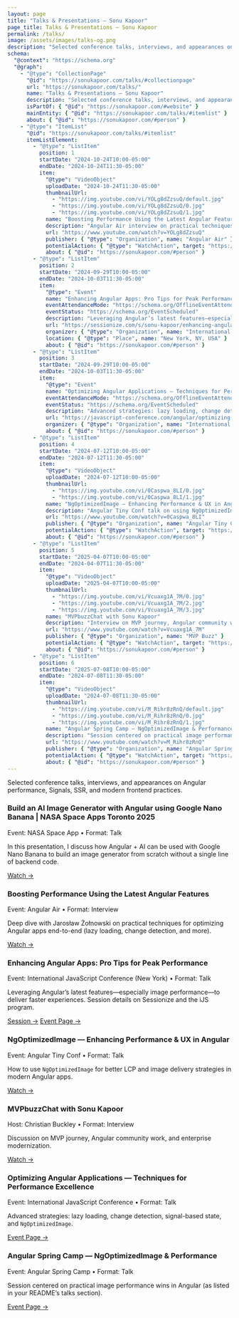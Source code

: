 ```yaml
---
layout: page
title: "Talks & Presentations – Sonu Kapoor"
page_title: Talks & Presentations – Sonu Kapoor
permalink: /talks/
image: /assets/images/talks-og.png
description: "Selected conference talks, interviews, and appearances on Angular performance, Signals, SSR, and modern frontend practices."
schema:
  "@context": "https://schema.org"
  "@graph":
    - "@type": "CollectionPage"
      "@id": "https://sonukapoor.com/talks/#collectionpage"
      url: "https://sonukapoor.com/talks/"
      name: "Talks & Presentations – Sonu Kapoor"
      description: "Selected conference talks, interviews, and appearances on Angular performance, Signals, SSR, and modern frontend practices."
      isPartOf: { "@id": "https://sonukapoor.com/#website" }
      mainEntity: { "@id": "https://sonukapoor.com/talks/#itemlist" }
      about: { "@id": "https://sonukapoor.com/#person" }
    - "@type": "ItemList"
      "@id": "https://sonukapoor.com/talks/#itemlist"
      itemListElement:
        - "@type": "ListItem"
          position: 1
          startDate: "2024-10-24T10:00-05:00"
          endDate: "2024-10-24T11:30-05:00"
          item:
            "@type": "VideoObject"
            uploadDate: "2024-10-24T11:30-05:00"
            thumbnailUrl: 
              - "https://img.youtube.com/vi/YOLg8dZzsuQ/default.jpg"
              - "https://img.youtube.com/vi/YOLg8dZzsuQ/0.jpg"
              - "https://img.youtube.com/vi/YOLg8dZzsuQ/1.jpg"
            name: "Boosting Performance Using the Latest Angular Features"
            description: "Angular Air interview on practical techniques for optimizing Angular apps end-to-end."
            url: "https://www.youtube.com/watch?v=YOLg8dZzsuQ"
            publisher: { "@type": "Organization", name: "Angular Air" }
            potentialAction: { "@type": "WatchAction", target: "https://www.youtube.com/watch?v=YOLg8dZzsuQ" }
            about: { "@id": "https://sonukapoor.com/#person" }
        - "@type": "ListItem"
          position: 2
          startDate: "2024-09-29T10:00-05:00"
          endDate: "2024-10-03T11:30-05:00"
          item:
            "@type": "Event"
            name: "Enhancing Angular Apps: Pro Tips for Peak Performance"
            eventAttendanceMode: "https://schema.org/OfflineEventAttendanceMode"
            eventStatus: "https://schema.org/EventScheduled"
            description: "Leveraging Angular’s latest features—especially image performance—to deliver faster experiences."
            url: "https://sessionize.com/s/sonu-kapoor/enhancing-angular-apps-pro-tips-for-peak-performan/127878/"
            organizer: { "@type": "Organization", name: "International JavaScript Conference (iJS)" }
            location: { "@type": "Place", name: "New York, NY, USA" }
            about: { "@id": "https://sonukapoor.com/#person" }
        - "@type": "ListItem"
          position: 3
          startDate: "2024-09-29T10:00-05:00"
          endDate: "2024-10-03T11:30-05:00"
          item:
            "@type": "Event"
            name: "Optimizing Angular Applications — Techniques for Performance Excellence"
            eventAttendanceMode: "https://schema.org/OfflineEventAttendanceMode"
            eventStatus: "https://schema.org/EventScheduled"
            description: "Advanced strategies: lazy loading, change detection, signal-based state, and NgOptimizedImage."
            url: "https://javascript-conference.com/angular/optimizing-angular-applications-performance-excellence/"
            organizer: { "@type": "Organization", name: "International JavaScript Conference (iJS)" }
            about: { "@id": "https://sonukapoor.com/#person" }
        - "@type": "ListItem"
          position: 4
          startDate: "2024-07-12T10:00-05:00"
          endDate: "2024-07-12T11:30-05:00"
          item:
            "@type": "VideoObject"
            uploadDate: "2024-07-12T10:00-05:00"
            thumbnailUrl:
              - "https://img.youtube.com/vi/0Caspwa_8LI/0.jpg"
              - "https://img.youtube.com/vi/0Caspwa_8LI/1.jpg"
            name: "NgOptimizedImage — Enhancing Performance & UX in Angular"
            description: "Angular Tiny Conf talk on using NgOptimizedImage for better LCP and image delivery."
            url: "https://www.youtube.com/watch?v=0Caspwa_8LI"
            publisher: { "@type": "Organization", name: "Angular Tiny Conf" }
            potentialAction: { "@type": "WatchAction", target: "https://www.youtube.com/watch?v=0Caspwa_8LI" }
            about: { "@id": "https://sonukapoor.com/#person" }
        - "@type": "ListItem"
          position: 5
          startDate: "2025-04-07T10:00-05:00"
          endDate: "2024-04-07T11:30-05:00"
          item:
            "@type": "VideoObject"
            uploadDate: "2025-04-07T10:00-05:00"
            thumbnailUrl: 
              - "https://img.youtube.com/vi/Vcuaxg1A_7M/0.jpg"
              - "https://img.youtube.com/vi/Vcuaxg1A_7M/2.jpg"
              - "https://img.youtube.com/vi/Vcuaxg1A_7M/3.jpg"
            name: "MVPbuzzChat with Sonu Kapoor"
            description: "Interview on MVP journey, Angular community work, and enterprise modernization."
            url: "https://www.youtube.com/watch?v=Vcuaxg1A_7M"
            publisher: { "@type": "Organization", name: "MVP Buzz" }
            potentialAction: { "@type": "WatchAction", target: "https://www.youtube.com/watch?v=Vcuaxg1A_7M" }
            about: { "@id": "https://sonukapoor.com/#person" }
        - "@type": "ListItem"
          position: 6
          startDate: "2025-07-08T10:00-05:00"
          endDate: "2024-07-08T11:30-05:00"
          item:
            "@type": "VideoObject"
            uploadDate: "2024-07-08T11:30-05:00"
            thumbnailUrl: 
              - "https://img.youtube.com/vi/M_Rihr8zRnQ/default.jpg"
              - "https://img.youtube.com/vi/M_Rihr8zRnQ/0.jpg"
              - "https://img.youtube.com/vi/M_Rihr8zRnQ/1.jpg"
            name: "Angular Spring Camp — NgOptimizedImage & Performance"
            description: "Session centered on practical image performance wins in Angular."
            url: "https://www.youtube.com/watch?v=M_Rihr8zRnQ"
            publisher: { "@type": "Organization", name: "Angular Spring Camp" }
            potentialAction: { "@type": "WatchAction", target: "https://www.youtube.com/watch?v=M_Rihr8zRnQ" }
            about: { "@id": "https://sonukapoor.com/#person" }
---
```


<p class="muted">
  Selected conference talks, interviews, and appearances on Angular performance, Signals, SSR, and modern frontend practices.
</p>

<div class="cards">

  <div class="card">
    <h3>Build an AI Image Generator with Angular using Google Nano Banana | NASA Space Apps Toronto 2025</h3>
    <div class="card-meta">Event: NASA Space App • Format: Talk</div>
    <p class="card-desc">
      In this presentation, I discuss how Angular + AI can be used with Google Nano Banana to build an image generator from scratch without a single line of backend code.
    </p>
    <div class="card-actions">
      <a href="https://www.youtube.com/watch?v=aa4VKh0uy-o" target="_blank" rel="noopener">Watch →</a>
    </div>
  </div>

  <div class="card">
    <h3>Boosting Performance Using the Latest Angular Features</h3>
    <div class="card-meta">Event: Angular Air • Format: Interview</div>
    <p class="card-desc">
      Deep dive with Jarosław Żołnowski on practical techniques for optimizing Angular apps end-to-end (lazy loading, change detection, and more). 
    </p>
    <div class="card-actions">
      <a href="https://www.youtube.com/watch?v=YOLg8dZzsuQ" target="_blank" rel="noopener">Watch →</a>
    </div>
  </div>

  <div class="card">
    <h3>Enhancing Angular Apps: Pro Tips for Peak Performance</h3>
    <div class="card-meta">Event: International JavaScript Conference (New York) • Format: Talk</div>
    <p class="card-desc">
      Leveraging Angular’s latest features—especially image performance—to deliver faster experiences. Session details on Sessionize and the iJS program. 
    </p>
    <div class="card-actions">
      <a href="https://sessionize.com/s/sonu-kapoor/enhancing-angular-apps-pro-tips-for-peak-performan/127878/" target="_blank" rel="noopener">Session →</a>
      <a href="https://javascript-conference.com/angular/optimizing-angular-applications-performance-excellence/" target="_blank" rel="noopener">Event Page →</a>
    </div>
  </div>

  <div class="card">
    <h3>NgOptimizedImage — Enhancing Performance & UX in Angular</h3>
    <div class="card-meta">Event: Angular Tiny Conf • Format: Talk</div>
    <p class="card-desc">
      How to use <code>NgOptimizedImage</code> for better LCP and image delivery strategies in modern Angular apps.
    </p>
    <div class="card-actions">
      <a href="https://www.youtube.com/watch?v=0Caspwa_8LI" target="_blank" rel="noopener">Watch →</a>
    </div>
  </div>

  <div class="card">
    <h3>MVPbuzzChat with Sonu Kapoor</h3>
    <div class="card-meta">Host: Christian Buckley • Format: Interview</div>
    <p class="card-desc">
      Discussion on MVP journey, Angular community work, and enterprise modernization.
    </p>
    <div class="card-actions">
      <a href="https://www.youtube.com/watch?v=Vcuaxg1A_7M" target="_blank" rel="noopener">Watch →</a>
    </div>
  </div>

  <div class="card">
    <h3>Optimizing Angular Applications — Techniques for Performance Excellence</h3>
    <div class="card-meta">Event: International JavaScript Conference • Format: Talk</div>
    <p class="card-desc">
      Advanced strategies: lazy loading, change detection, signal-based state, and <code>NgOptimizedImage</code>.
    </p>
    <div class="card-actions">
      <a href="https://javascript-conference.com/angular/optimizing-angular-applications-performance-excellence/" target="_blank" rel="noopener">Event Page →</a>
    </div>
  </div>

  <div class="card">
    <h3>Angular Spring Camp — NgOptimizedImage & Performance</h3>
    <div class="card-meta">Event: Angular Spring Camp • Format: Talk</div>
    <p class="card-desc">
      Session centered on practical image performance wins in Angular (as listed in your README’s talks section).
    </p>
    <div class="card-actions">
      <a href="https://www.youtube.com/watch?v=M_Rihr8zRnQ" target="_blank" rel="noopener">Event Page →</a>
    </div>
  </div>
</div>
